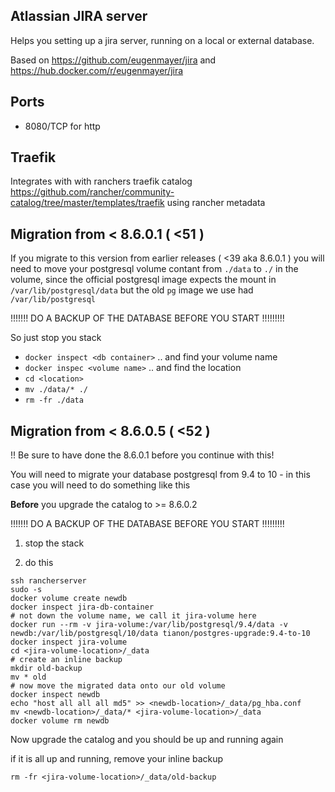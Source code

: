 ## Atlassian JIRA server

Helps you setting up a jira server, running on a local or external database.

Based on https://github.com/eugenmayer/jira and https://hub.docker.com/r/eugenmayer/jira

## Ports

- 8080/TCP for http

## Traefik 

Integrates with with ranchers traefik catalog https://github.com/rancher/community-catalog/tree/master/templates/traefik
using rancher metadata

## Migration from < 8.6.0.1 ( <51 )

If you migrate to this version from earlier releases ( <39 aka 8.6.0.1 ) you will need to move your postgresql volume contant
from `./data` to `./` in the volume, since the official postgresql image expects the mount in `/var/lib/postgresql/data` but the old
`pg` image we use had `/var/lib/postgresql`

!!!!!!! DO A BACKUP OF THE DATABASE BEFORE YOU START !!!!!!!!!

So just stop you stack
 - `docker inspect <db container>` .. and find your volume name
 - `docker inspec <volume name>` .. and find the location
 - `cd <location>` 
 - `mv ./data/* ./`
 - `rm -fr ./data`
 
## Migration from < 8.6.0.5 ( <52 )
 
!! Be sure to have done the 8.6.0.1 before you continue with this! 

You will need to migrate your database postgresql from 9.4 to 10 - in this case you will need to do something like this

**Before** you upgrade the catalog to >= 8.6.0.2

!!!!!!! DO A BACKUP OF THE DATABASE BEFORE YOU START !!!!!!!!!

1. stop the stack

2. do this

```
ssh rancherserver
sudo -s
docker volume create newdb
docker inspect jira-db-container
# not down the volume name, we call it jira-volume here
docker run --rm -v jira-volume:/var/lib/postgresql/9.4/data -v newdb:/var/lib/postgresql/10/data tianon/postgres-upgrade:9.4-to-10
docker inspect jira-volume
cd <jira-volume-location>/_data
# create an inline backup
mkdir old-backup
mv * old
# now move the migrated data onto our old volume
docker inspect newdb
echo "host all all all md5" >> <newdb-location>/_data/pg_hba.conf
mv <newdb-location>/_data/* <jira-volume-location>/_data
docker volume rm newdb
```

Now upgrade the catalog and you should be up and running again

if it is all up and running, remove your inline backup

```
rm -fr <jira-volume-location>/_data/old-backup
```

